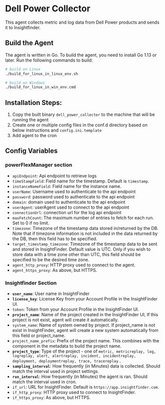 # Dell Power Collector

This agent collects metric and log data from Dell Power products and sends it to Insightfinder.

## Build the Agent

The agent is written in Go. To build the agent, you need to install Go 1.13 or later.
Run the following commands to build:

```bash
# build on Linux
./build_for_linux_in_linux_env.sh

# build on Windows
./build_for_linux_in_win_env.cmd
```

## Installation Steps:

1. Copy the built binary `dell_power_collector` to the machine that will be running the agent
1. Create one or multiple config files in the conf.d directory based on below instructions and `config.ini.template`
1. Add agent to the cron

## Config Variables

### powerFlexManager section

* `apiEndpoint`: Api endpoint to retrieve logs
* `timeStampField`: Field name for the timestamp. Default is `timestamp`.
* `instanceNameField`: Field name for the instance name.
* `userName`: Username used to authenticate to the api endpoint
* `password`: password used to authenticate to the api endpoint
* `domain`: domain used to authenticate to the api endpoint
* `userAgent`: userAgent used to connect to the api endpoint
* `connectionUrl`: connection url for the log api endpoint
* `maxFetchCount`: The maximum number of entries to fetch for each run. Set to 0 if no limit.
* `timezone`: Timezone of the timestamp data stored in/returned by the DB. Note that if timezone information is not
  included in the data returned by the DB, then this field has to be specified.
* `target_timestamp_timezone`: Timezone of the timestamp data to be sent and stored in InsightFinder. Default value is
  UTC. Only if you wish to store data with a time zone other than UTC, this field should be specified to be the desired
  time zone.
* `agent_http_proxy`: HTTP proxy used to connect to the agent.
* `agent_https_proxy`: As above, but HTTPS.

### Insightfinder Section

* **`user_name`**: User name in InsightFinder
* **`license_key`**: License Key from your Account Profile in the InsightFinder UI.
* `token`: Token from your Account Profile in the InsightFinder UI.
* **`project_name`**: Name of the project created in the InsightFinder UI, If this project is not exist, agent will
  create it automatically.
* `system_name`: Name of system owned by project. If project_name is not exist in InsightFinder, agent will create a new
  system automatically from this field or project_name.
* `project_name_prefix`: Prefix of the project name. This combines with the component in the metadata to build the
  project name.
* **`project_type`**: Type of the project - one
  of `metric, metricreplay, log, logreplay, alert, alertreplay, incident, incidentreplay, deployment, deploymentreplay, trace, tracereplay`
  .
* **`sampling_interval`**: How frequently (in Minutes) data is collected. Should match the interval used in project
  settings.
* **`run_interval`**: How frequently (in Minutes) the agent is ran. Should match the interval used in cron.
* `if_url`: URL for InsightFinder. Default is `https://app.insightfinder.com`.
* `if_http_proxy`: HTTP proxy used to connect to InsightFinder.
* `if_https_proxy`: As above, but HTTPS.


